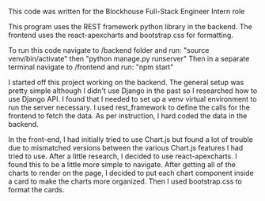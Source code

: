 This code was written for the Blockhouse Full-Stack Engineer Intern role

This program uses the REST framework python library in the backend. The frontend uses the react-apexcharts and bootstrap.css for formatting.

To run this code navigate to /backend folder and run: "source venv/bin/activate" then "python manage.py runserver"
Then in a separate terminal navigate to /frontend and run: "npm start"


I started off this project working on the backend. The general setup was pretty simple although I didn't use Django in the past
so I researched how to use Django API. I found that I needed to set up a venv virtual environment to run the server necessary. I used
rest_framework to define the calls for the frontend to fetch the data. As per instruction, I hard coded the data in the backend.

In the front-end, I had initially tried to use Chart.js but found a lot of trouble due to mismatched versions between the various
Chart.js features I had tried to use. After a little research, I decided to use react-apexcharts. I found this to be a little more
simple to navigate. After getting all of the charts to render on the page, I decided to put each chart component inside a card to make
the charts more organized. Then I used bootstrap.css to format the cards.
